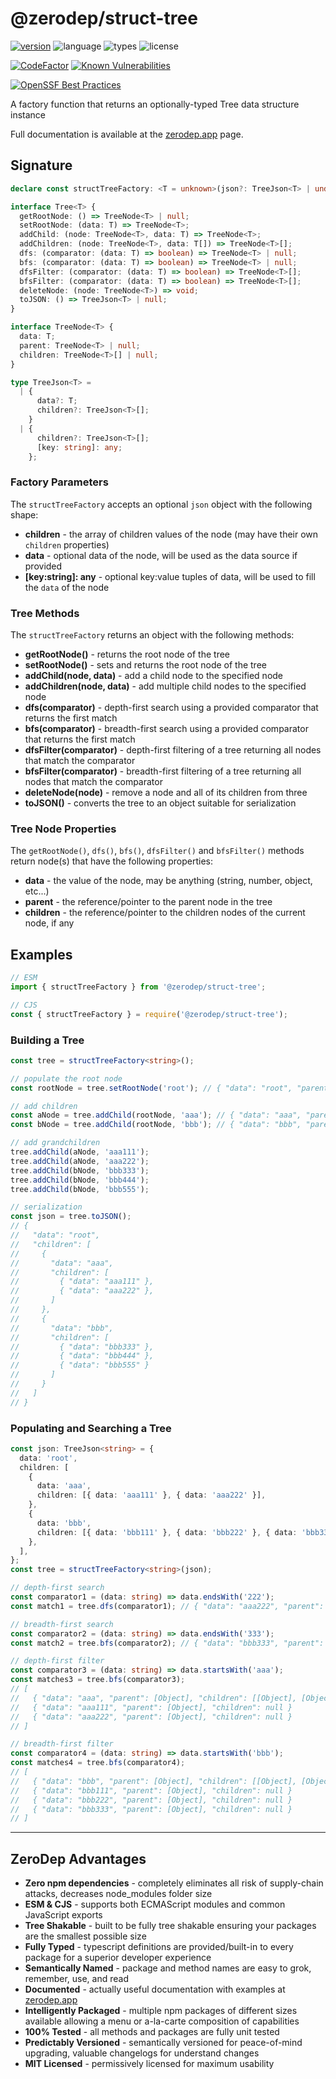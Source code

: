 # @zerodep/struct-tree

[![version](https://img.shields.io/npm/v/@zerodep/struct-tree?style=flat-square&color=blue)](https://www.npmjs.com/package/@zerodep/struct-tree)
![language](https://img.shields.io/badge/typescript-100%25-blue?style=flat-square)
![types](https://img.shields.io/badge/types-included-blue?style=flat-square)
![license](https://img.shields.io/github/license/cdepage/zerodep?color=blue&style=flat-square)

[![CodeFactor](https://www.codefactor.io/repository/github/cdepage/zerodep/badge)](https://www.codefactor.io/repository/github/cdepage/zerodep)
[![Known Vulnerabilities](https://snyk.io/test/github/cdepage/zerodep/badge.svg)](https://snyk.io/test/github/cdepage/zerodep)

[![OpenSSF Best Practices](https://www.bestpractices.dev/projects/9225/badge)](https://www.bestpractices.dev/projects/9225)

A factory function that returns an optionally-typed Tree data structure instance

Full documentation is available at the [zerodep.app](http://zerodep.app/#/struct/tree) page.

## Signature

```typescript
declare const structTreeFactory: <T = unknown>(json?: TreeJson<T> | undefined) => Tree<T>;

interface Tree<T> {
  getRootNode: () => TreeNode<T> | null;
  setRootNode: (data: T) => TreeNode<T>;
  addChild: (node: TreeNode<T>, data: T) => TreeNode<T>;
  addChildren: (node: TreeNode<T>, data: T[]) => TreeNode<T>[];
  dfs: (comparator: (data: T) => boolean) => TreeNode<T> | null;
  bfs: (comparator: (data: T) => boolean) => TreeNode<T> | null;
  dfsFilter: (comparator: (data: T) => boolean) => TreeNode<T>[];
  bfsFilter: (comparator: (data: T) => boolean) => TreeNode<T>[];
  deleteNode: (node: TreeNode<T>) => void;
  toJSON: () => TreeJson<T> | null;
}

interface TreeNode<T> {
  data: T;
  parent: TreeNode<T> | null;
  children: TreeNode<T>[] | null;
}

type TreeJson<T> =
  | {
      data?: T;
      children?: TreeJson<T>[];
    }
  | {
      children?: TreeJson<T>[];
      [key: string]: any;
    };
```

### Factory Parameters

The `structTreeFactory` accepts an optional `json` object with the following shape:

- **children** - the array of children values of the node (may have their own `children` properties)
- **data** - optional data of the node, will be used as the data source if provided
- **[key:string]: any** - optional key:value tuples of data, will be used to fill the `data` of the node

### Tree Methods

The `structTreeFactory` returns an object with the following methods:

- **getRootNode()** - returns the root node of the tree
- **setRootNode()** - sets and returns the root node of the tree
- **addChild(node, data)** - add a child node to the specified node
- **addChildren(node, data)** - add multiple child nodes to the specified node
- **dfs(comparator)** - depth-first search using a provided comparator that returns the first match
- **bfs(comparator)** - breadth-first search using a provided comparator that returns the first match
- **dfsFilter(comparator)** - depth-first filtering of a tree returning all nodes that match the comparator
- **bfsFilter(comparator)** - breadth-first filtering of a tree returning all nodes that match the comparator
- **deleteNode(node)** - remove a node and all of its children from three
- **toJSON()** - converts the tree to an object suitable for serialization

### Tree Node Properties

The `getRootNode()`, `dfs()`, `bfs()`, `dfsFilter()` and `bfsFilter()` methods return node(s) that have the following properties:

- **data** - the value of the node, may be anything (string, number, object, etc...)
- **parent** - the reference/pointer to the parent node in the tree
- **children** - the reference/pointer to the children nodes of the current node, if any

## Examples

```javascript
// ESM
import { structTreeFactory } from '@zerodep/struct-tree';

// CJS
const { structTreeFactory } = require('@zerodep/struct-tree');
```

### Building a Tree

```typescript
const tree = structTreeFactory<string>();

// populate the root node
const rootNode = tree.setRootNode('root'); // { "data": "root", "parent": null, "children": null }

// add children
const aNode = tree.addChild(rootNode, 'aaa'); // { "data": "aaa", "parent": [Object], "children": null }
const bNode = tree.addChild(rootNode, 'bbb'); // { "data": "bbb", "parent": [Object], "children": null }

// add grandchildren
tree.addChild(aNode, 'aaa111');
tree.addChild(aNode, 'aaa222');
tree.addChild(bNode, 'bbb333');
tree.addChild(bNode, 'bbb444');
tree.addChild(bNode, 'bbb555');

// serialization
const json = tree.toJSON();
// {
//   "data": "root",
//   "children": [
//     {
//       "data": "aaa",
//       "children": [
//         { "data": "aaa111" },
//         { "data": "aaa222" },
//       ]
//     },
//     {
//       "data": "bbb",
//       "children": [
//         { "data": "bbb333" },
//         { "data": "bbb444" },
//         { "data": "bbb555" }
//       ]
//     }
//   ]
// }
```

### Populating and Searching a Tree

```typescript
const json: TreeJson<string> = {
  data: 'root',
  children: [
    {
      data: 'aaa',
      children: [{ data: 'aaa111' }, { data: 'aaa222' }],
    },
    {
      data: 'bbb',
      children: [{ data: 'bbb111' }, { data: 'bbb222' }, { data: 'bbb333' }],
    },
  ],
};
const tree = structTreeFactory<string>(json);

// depth-first search
const comparator1 = (data: string) => data.endsWith('222');
const match1 = tree.dfs(comparator1); // { "data": "aaa222", "parent": [Object], "children": null }

// breadth-first search
const comparator2 = (data: string) => data.endsWith('333');
const match2 = tree.bfs(comparator2); // { "data": "bbb333", "parent": [Object], "children": null }

// depth-first filter
const comparator3 = (data: string) => data.startsWith('aaa');
const matches3 = tree.bfs(comparator3);
// [
//   { "data": "aaa", "parent": [Object], "children": [[Object], [Object]] }
//   { "data": "aaa111", "parent": [Object], "children": null }
//   { "data": "aaa222", "parent": [Object], "children": null }
// ]

// breadth-first filter
const comparator4 = (data: string) => data.startsWith('bbb');
const matches4 = tree.bfs(comparator4);
// [
//   { "data": "bbb", "parent": [Object], "children": [[Object], [Object], [Object]] }
//   { "data": "bbb111", "parent": [Object], "children": null }
//   { "data": "bbb222", "parent": [Object], "children": null }
//   { "data": "bbb333", "parent": [Object], "children": null }
// ]
```

---

## ZeroDep Advantages

- **Zero npm dependencies** - completely eliminates all risk of supply-chain attacks, decreases node_modules folder size
- **ESM & CJS** - supports both ECMAScript modules and common JavaScript exports
- **Tree Shakable** - built to be fully tree shakable ensuring your packages are the smallest possible size
- **Fully Typed** - typescript definitions are provided/built-in to every package for a superior developer experience
- **Semantically Named** - package and method names are easy to grok, remember, use, and read
- **Documented** - actually useful documentation with examples at [zerodep.app](https://zerodep.app)
- **Intelligently Packaged** - multiple npm packages of different sizes available allowing a menu or a-la-carte composition of capabilities
- **100% Tested** - all methods and packages are fully unit tested
- **Predictably Versioned** - semantically versioned for peace-of-mind upgrading, valuable changelogs for understand changes
- **MIT Licensed** - permissively licensed for maximum usability
